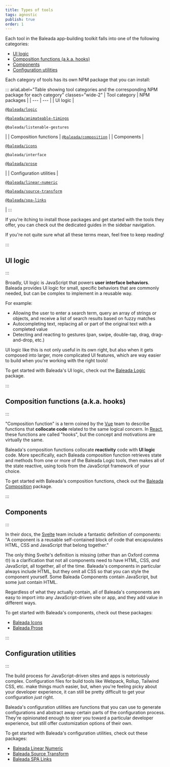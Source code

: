 ```yaml
---
title: Types of tools
tags: agnostic
publish: true
order: 1
---
```


Each tool in the Baleada app-building toolkit falls into one of the following categories:
- [UI logic](#ui-logic)
- [Composition functions (a.k.a. hooks)](#composition-functions-a-k-a-hooks)
- [Components](#components)
- [Configuration utilities](#configuration-utilities)

Each category of tools has its own NPM package that you can install:

::: ariaLabel="Table showing tool categories and the corresponding NPM package for each category" classes="wide-2"
| Tool category | NPM packages |
| --- | --- |
| UI logic | <p>[`@baleada/logic`](/docs/logic)</p><p>[`@baleada/animateable-timings`](/docs/logic/classes/animateable#how-to-format-timing)</p><p>`@baleada/listenable-gestures`</p> |
| Composition functions | [`@baleada/composition`](/docs/composition) |
| Components | <p>[`@baleada/icons`](/docs/icons)</p><p>`@baleada/interface`</p><p>[`@baleada/prose`](/docs/prose)</p> |
| Configuration utilities | <p>[`@baleada/linear-numeric`](/docs/linear-numeric)</p><p>[`@baleada/source-transform`](/docs/source-transform)</p><p>[`@baleada/spa-links`](/docs/spa-links)</p> |
:::

If you're itching to install those packages and get started with the tools they offer, you can check out the dedicated guides in the sidebar navigation.

If you're not quite sure what all these terms mean, feel free to keep reading!


:::
## UI logic
:::

Broadly, UI logic is JavaScript that powers **user interface behaviors**. Baleada provides UI logic for small, specific behaviors that are commonly needed, but can be complex to implement in a reusable way.

For example:
- Allowing the user to enter a search term, query an array of strings or objects, and receive a list of search results based on fuzzy matches
- Autocompleting text, replacing all or part of the original text with a completed value
- Detecting and reacting to gestures (pan, swipe, double-tap, drag, drag-and-drop, etc.)

UI logic like this is not only useful in its own right, but also when it gets composed into larger, more complicated UI features, which are way easier to build when you're working with the right tools!

To get started with Baleada's UI logic, check out the [Baleada Logic](/docs/logic) package.


:::
## Composition functions (a.k.a. hooks)
:::

"Composition function" is a term coined by the [Vue](https://vuejs.org) team to describe functions that **collocate code** related to the same logical concern. In [React](https://react.org), these functions are called "hooks", but the concept and motivations are virtually the same.

Baleada's composition functions collocate **reactivity** code with **UI logic** code. More specifically, each Baleada composition function retrieves state and methods from one or more of the Baleada Logic tools, then makes all of the state reactive, using tools from the JavaScript framework of your choice.

To get started with Baleada's composition functions, check out the [Baleada Composition](/docs/composition) package.


:::
## Components
:::

In their docs, the [Svelte](https://svelte.dev) team include a fantastic definition of components: "A component is a reusable self-contained block of code that encapsulates HTML, CSS and JavaScript that belong together."

The only thing Svelte's definition is missing (other than an Oxford comma 🤓) is a clarification that not all components need to have HTML, CSS, _and_ JavaScript, all together, all of the time. Baleada's components in particular always include HTML, but they omit all CSS so that you can style the component yourself. Some Baleada Components contain JavaScript, but some just contain HTML.

Regardless of what they actually contain, all of Baleada's components are easy to import into any JavaScript-driven site or app, and they add value in different ways.

To get started with Baleada's components, check out these packages:
- [Baleada Icons](/docs/icons)
- [Baleada Prose](/docs/prose)


:::
## Configuration utilities
:::

The build process for JavaScript-driven sites and apps is notoriously complex. Configuration files for build tools like Webpack, Rollup, Tailwind CSS, etc. make things much easier, but, when you're feeling picky about your developer experience, it can still be pretty difficult to get your configuration _just_ right.

Baleada's configuration utilities are functions that you can use to generate configurations and abstract away certain parts of the configuration process. They're opinionated enough to steer you toward a particular developer experience, but still offer customization options of their own.

To get started with Baleada's configuration utilities, check out these packages:
- [Baleada Linear Numeric](/docs/linear-numeric)
- [Baleada Source Transform](/docs/source-transform)
- [Baleada SPA Links](/docs/spa-links)

